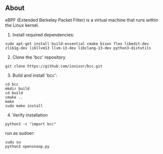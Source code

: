 ## About
eBPF (Extended Berkeley Packet Filter) is a virtual machine that runs within the Linux kernel.
1. Install required dependencies:
```
sudo apt-get install build-essential cmake bison flex libedit-dev zlib1g-dev libllvm13 llvm-13-dev libclang-13-dev python3-distutils
```
2. Clone the 'bcc' repository
```
git clone https://github.com/iovisor/bcc.git
```
3. Build and install 'bcc':
```
cd bcc
mkdir build
cd build
cmake ..
make
sudo make install
```
4. Verify installation
```
python3 -c "import bcc"
```
run as sudoer:
```
sudu su
python3 opensnoop.py
```



